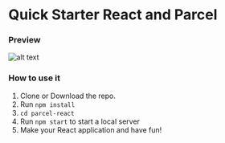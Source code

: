 # Quick Starter React and Parcel

### Preview

![alt text](https://tinyurl.com/prev-react-parcel "preview starter pack")

### How to use it

1. Clone or Download the repo.
2. Run `npm install`
3. `cd parcel-react`
4. Run `npm start` to start a local server
5. Make your React application and have fun!
